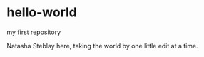 # hello-world
my first repository

Natasha Steblay here, taking the world by one little edit at a time.
